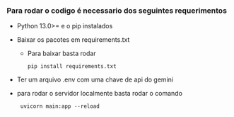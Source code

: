 ### Para rodar o codigo é necessario dos seguintes requerimentos


- Python 13.0>= e o pip instalados

- Baixar os pacotes em requirements.txt
  - Para baixar basta rodar
    ```
    pip install requirements.txt
    ```
- Ter um arquivo .env com uma chave de api do gemini

- para rodar o servidor localmente basta rodar o comando
   ```
    uvicorn main:app --reload
    ```

